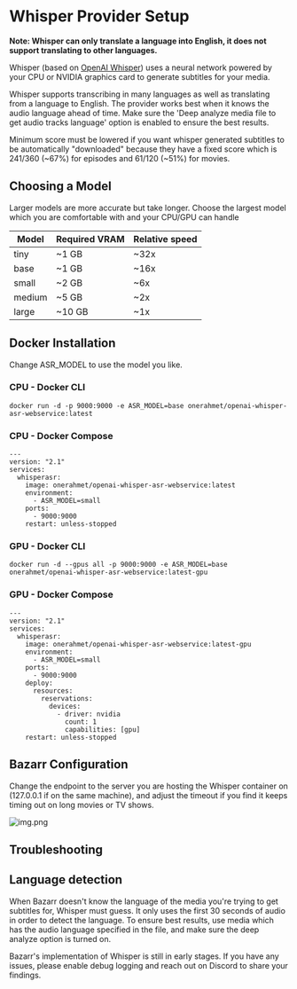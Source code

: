 # Whisper Provider Setup

**Note: Whisper can only translate a language into English, it does not support translating to other languages.**

Whisper (based on [OpenAI Whisper](https://github.com/openai/whisper)) uses a neural network powered by your CPU or NVIDIA graphics card to generate subtitles for your media.

Whisper supports transcribing in many languages as well as translating from a language to English. The provider works best when it knows the audio language ahead of time. Make sure the 'Deep analyze media file to get audio tracks language' option is enabled to ensure the best results.

Minimum score must be lowered if you want whisper generated subtitles to be automatically "downloaded" because they have a fixed score which is 241/360 (~67%) for episodes and 61/120 (~51%) for movies.

## Choosing a Model

Larger models are more accurate but take longer. Choose the largest model which you are comfortable with and your CPU/GPU can handle

| Model  | Required VRAM | Relative speed |
|--------|---------------|----------------|
| tiny   | ~1 GB         | ~32x           |
| base   | ~1 GB         | ~16x           |
| small  | ~2 GB         | ~6x            |
| medium | ~5 GB         | ~2x            |
| large  | ~10 GB        | ~1x            |

## Docker Installation

Change ASR_MODEL to use the model you like.

### CPU - Docker CLI

```
docker run -d -p 9000:9000 -e ASR_MODEL=base onerahmet/openai-whisper-asr-webservice:latest
```

### CPU - Docker Compose

```
---
version: "2.1"
services:
  whisperasr:
    image: onerahmet/openai-whisper-asr-webservice:latest
    environment:
      - ASR_MODEL=small
    ports:
      - 9000:9000
    restart: unless-stopped
```

### GPU - Docker CLI

```
docker run -d --gpus all -p 9000:9000 -e ASR_MODEL=base onerahmet/openai-whisper-asr-webservice:latest-gpu
```

### GPU - Docker Compose

```
---
version: "2.1"
services:
  whisperasr:
    image: onerahmet/openai-whisper-asr-webservice:latest-gpu
    environment:
      - ASR_MODEL=small
    ports:
      - 9000:9000
    deploy:
      resources:
        reservations:
          devices:
            - driver: nvidia
              count: 1
              capabilities: [gpu]
    restart: unless-stopped
```

## Bazarr Configuration

Change the endpoint to the server you are hosting the Whisper container on (127.0.0.1 if on the same machine), and adjust the timeout if you find it keeps timing out on long movies or TV shows.

![img.png](images/whisper_config.png)

## Troubleshooting

## Language detection

When Bazarr doesn't know the language of the media you're trying to get subtitles for, Whisper must guess. It only uses the first 30 seconds of audio in order to detect the language. To ensure best results, use media which has the audio language specified in the file, and make sure the deep analyze option is turned on.

Bazarr's implementation of Whisper is still in early stages. If you have any issues, please enable debug logging and reach out on Discord to share your findings.
